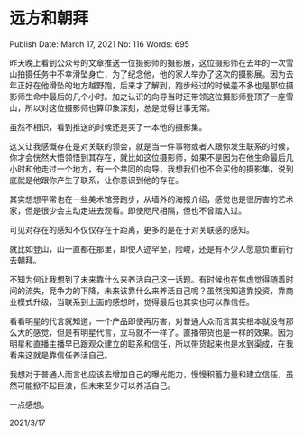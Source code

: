 # 远方和朝拜

Publish Date: March 17, 2021
No: 116
Words: 695

昨天晚上看到公众号的文章推送一位摄影师的摄影展，这位摄影师在去年的一次雪山拍摄任务中不幸滑坠身亡，为了纪念他，他的家人举办了这次的摄影展。因为去年正好在他滑坠的地方越野跑，后来才了解到，跑步经过的时候差不多也是那位摄影师生命中最后的几个小时。加之认识的向导当时还带领这位摄影师登顶了一座雪山，所以对这位摄影师也算印象深刻，总是觉得世事无常。

虽然不相识，看到推送的时候还是买了一本他的摄影集。

这又让我感慨存在是对关联的领会，就是当一件事物或者人跟你发生联系的时候，你才会恍然大悟领悟到其存在，就比如这位摄影师，如果不是因为在他生命最后几小时和他走过一个地方，有一个共同的向导，我想我们也不会买他的摄影集，说到底就是他跟你产生了联系，让你意识到他的存在。

其实想想平常也在一些美术馆旁跑步，从墙外的海报介绍，感觉也是很厉害的艺术家，但是很少会主动走进去观看。即使咫尺相隔，但也不曾踏入过。

可见对存在的感知不仅仅存在于距离，更多的是在于对关联感的感知。

就比如登山，山一直都在那里，即使人迹罕至，险峻，还是有不少人愿意负重前行去朝拜。

不知为何让我想到了未来靠什么来养活自己这一话题。有时候也在焦虑觉得随着时间的流失，竞争力的下降，未来该靠什么来养活自己呢？虽然我知道靠投资，靠商业模式升级，当联系到上面的感想时，觉得最后也其实也可以靠信任。

看看明星的代言就知道，一个产品即使再厉害，对普通大众而言其实根本就没有那么大的感觉，但是有明星代言，立马就不一样了。直播带货也是一样的效果。因为明星和直播主播早已跟观众建立的联系和信任，所以带货起来也是水到渠成，在我看来这就是靠信任养活自己。

我想对于普通人而言也应该去增加自己的曝光能力，慢慢积蓄力量和建立信任，虽然可能掀不起巨浪，但未来至少可以养活自己。

一点感想。

2021/3/17